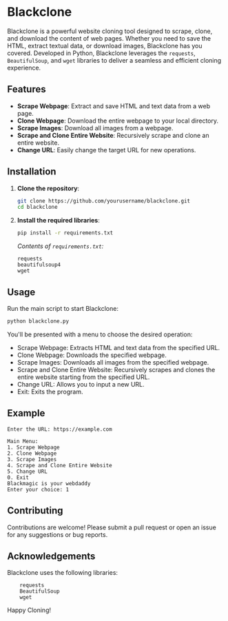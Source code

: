 # Blackclone

Blackclone is a powerful website cloning tool designed to scrape, clone, and download the content of web pages. Whether you need to save the HTML, extract textual data, or download images, Blackclone has you covered. Developed in Python, Blackclone leverages the `requests`, `BeautifulSoup`, and `wget` libraries to deliver a seamless and efficient cloning experience.

## Features

- **Scrape Webpage**: Extract and save HTML and text data from a web page.
- **Clone Webpage**: Download the entire webpage to your local directory.
- **Scrape Images**: Download all images from a webpage.
- **Scrape and Clone Entire Website**: Recursively scrape and clone an entire website.
- **Change URL**: Easily change the target URL for new operations.

## Installation

1. **Clone the repository**:
    ```sh
    git clone https://github.com/yourusername/blackclone.git
    cd blackclone
    ```

2. **Install the required libraries**:
    ```sh
    pip install -r requirements.txt
    ```

    *Contents of `requirements.txt`:*
    ```plaintext
    requests
    beautifulsoup4
    wget
    ```

## Usage

Run the main script to start Blackclone:
```sh
python blackclone.py
```
You'll be presented with a menu to choose the desired operation:

   - Scrape Webpage: Extracts HTML and text data from the specified URL.
   - Clone Webpage: Downloads the specified webpage.
   - Scrape Images: Downloads all images from the specified webpage.
   - Scrape and Clone Entire Website: Recursively scrapes and clones the entire website starting from the specified URL.
   - Change URL: Allows you to input a new URL.
   - Exit: Exits the program.

## Example
```
Enter the URL: https://example.com

Main Menu:
1. Scrape Webpage
2. Clone Webpage
3. Scrape Images
4. Scrape and Clone Entire Website
5. Change URL
0. Exit
Blackmagic is your webdaddy
Enter your choice: 1
```
## Contributing

Contributions are welcome! Please submit a pull request or open an issue for any suggestions or bug reports.

## Acknowledgements

Blackclone uses the following libraries:
```
    requests
    BeautifulSoup
    wget
```

Happy Cloning! 
